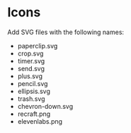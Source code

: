 # Icons

Add SVG files with the following names:
- paperclip.svg
- crop.svg
- timer.svg
- send.svg
- plus.svg
- pencil.svg
- ellipsis.svg
- trash.svg
- chevron-down.svg
- recraft.png
- elevenlabs.png
